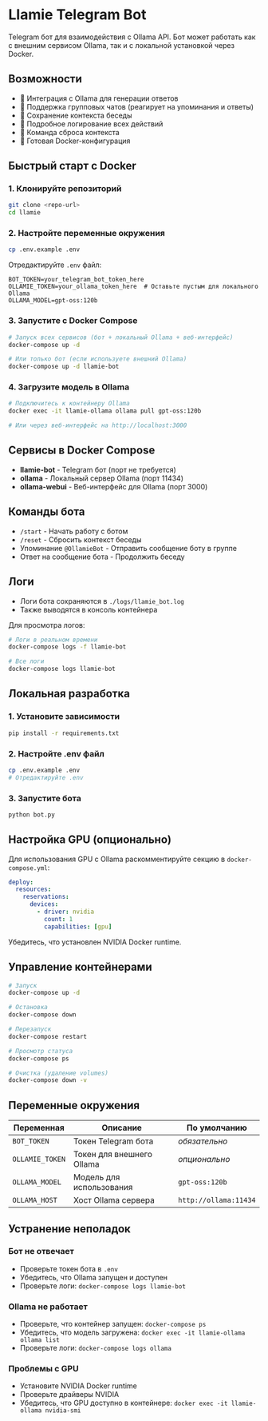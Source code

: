 # Llamie Telegram Bot

Telegram бот для взаимодействия с Ollama API. Бот может работать как с внешним сервисом Ollama, так и с локальной установкой через Docker.

## Возможности

- 🤖 Интеграция с Ollama для генерации ответов
- 💬 Поддержка групповых чатов (реагирует на упоминания и ответы)
- 🧠 Сохранение контекста беседы
- 📝 Подробное логирование всех действий
- 🔄 Команда сброса контекста
- 🐳 Готовая Docker-конфигурация

## Быстрый старт с Docker

### 1. Клонируйте репозиторий
```bash
git clone <repo-url>
cd llamie
```

### 2. Настройте переменные окружения
```bash
cp .env.example .env
```

Отредактируйте `.env` файл:
```env
BOT_TOKEN=your_telegram_bot_token_here
OLLAMIE_TOKEN=your_ollama_token_here  # Оставьте пустым для локального Ollama
OLLAMA_MODEL=gpt-oss:120b
```

### 3. Запустите с Docker Compose
```bash
# Запуск всех сервисов (бот + локальный Ollama + веб-интерфейс)
docker-compose up -d

# Или только бот (если используете внешний Ollama)
docker-compose up -d llamie-bot
```

### 4. Загрузите модель в Ollama
```bash
# Подключитесь к контейнеру Ollama
docker exec -it llamie-ollama ollama pull gpt-oss:120b

# Или через веб-интерфейс на http://localhost:3000
```

## Сервисы в Docker Compose

- **llamie-bot** - Telegram бот (порт не требуется)
- **ollama** - Локальный сервер Ollama (порт 11434)
- **ollama-webui** - Веб-интерфейс для Ollama (порт 3000)

## Команды бота

- `/start` - Начать работу с ботом
- `/reset` - Сбросить контекст беседы
- Упоминание `@OllamieBot` - Отправить сообщение боту в группе
- Ответ на сообщение бота - Продолжить беседу

## Логи

- Логи бота сохраняются в `./logs/llamie_bot.log`
- Также выводятся в консоль контейнера

Для просмотра логов:
```bash
# Логи в реальном времени
docker-compose logs -f llamie-bot

# Все логи
docker-compose logs llamie-bot
```

## Локальная разработка

### 1. Установите зависимости
```bash
pip install -r requirements.txt
```

### 2. Настройте .env файл
```bash
cp .env.example .env
# Отредактируйте .env
```

### 3. Запустите бота
```bash
python bot.py
```

## Настройка GPU (опционально)

Для использования GPU с Ollama раскомментируйте секцию в `docker-compose.yml`:

```yaml
deploy:
  resources:
    reservations:
      devices:
        - driver: nvidia
          count: 1
          capabilities: [gpu]
```

Убедитесь, что установлен NVIDIA Docker runtime.

## Управление контейнерами

```bash
# Запуск
docker-compose up -d

# Остановка
docker-compose down

# Перезапуск
docker-compose restart

# Просмотр статуса
docker-compose ps

# Очистка (удаление volumes)
docker-compose down -v
```

## Переменные окружения

| Переменная | Описание | По умолчанию |
|------------|----------|--------------|
| `BOT_TOKEN` | Токен Telegram бота | *обязательно* |
| `OLLAMIE_TOKEN` | Токен для внешнего Ollama | *опционально* |
| `OLLAMA_MODEL` | Модель для использования | `gpt-oss:120b` |
| `OLLAMA_HOST` | Хост Ollama сервера | `http://ollama:11434` |

## Устранение неполадок

### Бот не отвечает
- Проверьте токен бота в `.env`
- Убедитесь, что Ollama запущен и доступен
- Проверьте логи: `docker-compose logs llamie-bot`

### Ollama не работает
- Проверьте, что контейнер запущен: `docker-compose ps`
- Убедитесь, что модель загружена: `docker exec -it llamie-ollama ollama list`
- Проверьте логи: `docker-compose logs ollama`

### Проблемы с GPU
- Установите NVIDIA Docker runtime
- Проверьте драйверы NVIDIA
- Убедитесь, что GPU доступно в контейнере: `docker exec -it llamie-ollama nvidia-smi`
